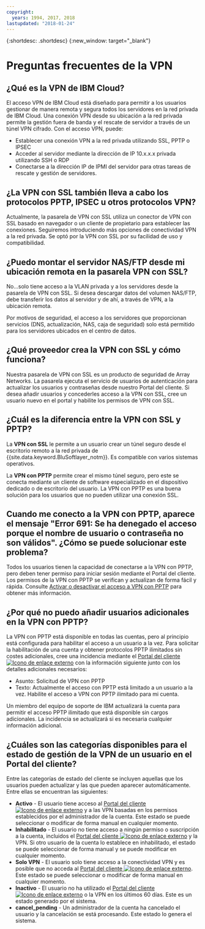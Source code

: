 ```yaml
---
copyright:
  years: 1994, 2017, 2018
lastupdated: "2018-01-24"
---
```


{:shortdesc: .shortdesc}
{:new_window: target="_blank"}

# Preguntas frecuentes de la VPN

## ¿Qué es la VPN de IBM Cloud?

El acceso VPN de IBM Cloud está diseñado para permitir a los usuarios gestionar de manera remota y segura todos los servidores en la red privada de IBM Cloud.  Una conexión VPN desde su ubicación a la red privada permite la gestión fuera de banda y el rescate de servidor a través de un túnel VPN cifrado. Con el acceso VPN, puede:

* Establecer una conexión VPN a la red privada utilizando SSL, PPTP o IPSEC
* Acceder al servidor mediante la dirección de IP 10.x.x.x privada utilizando SSH o RDP
* Conectarse a la dirección IP de IPMI del servidor para otras tareas de rescate y gestión de servidores.


## ¿La VPN con SSL también lleva a cabo los protocolos PPTP, IPSEC u otros protocolos VPN?

Actualmente, la pasarela de VPN con SSL utiliza un conector de VPN con SSL basado en navegador o un cliente de propietario para establecer las conexiones. Seguiremos introduciendo más opciones de conectividad VPN a la red privada. Se optó por la VPN con SSL por su facilidad de uso y compatibilidad.


<a name="152"></a>
## ¿Puedo montar el servidor NAS/FTP desde mi ubicación remota en la pasarela VPN con SSL?

No...solo tiene acceso a la VLAN privada y a los servidores desde la pasarela de VPN con SSL. Si desea descargar datos del volumen NAS/FTP, debe transferir los datos al servidor y de ahí, a través de VPN, a la ubicación remota.

Por motivos de seguridad, el acceso a los servidores que proporcionan servicios (DNS, actualización, NAS, caja de seguridad) solo está permitido para los servidores ubicados en el centro de datos.

<a name="175"></a>
## ¿Qué proveedor crea la VPN con SSL y cómo funciona?

Nuestra pasarela de VPN con SSL es un producto de seguridad de Array Networks.  La pasarela ejecuta el servicio de usuarios de autenticación para actualizar los usuarios y contraseñas desde nuestro Portal del cliente. Si desea añadir usuarios y concederles acceso a la VPN con SSL, cree un usuario nuevo en el portal y habilite los permisos de VPN con SSL.

<a name="276"></a>
## ¿Cuál es la diferencia entre la VPN con SSL y PPTP?

La **VPN con SSL** le permite a un usuario crear un túnel seguro desde el escritorio remoto a la red privada de {{site.data.keyword.BluSoftlayer_notm}}. Es compatible con varios sistemas operativos.

La **VPN con PPTP** permite crear el mismo túnel seguro, pero este se conecta mediante un cliente de software especializado en el dispositivo dedicado o de escritorio del usuario. La VPN con PPTP es una buena solución para los usuarios que no pueden utilizar una conexión SSL.

## Cuando me conecto a la VPN con PPTP, aparece el mensaje "Error 691: Se ha denegado el acceso porque el nombre de usuario o contraseña no son válidos". ¿Cómo se puede solucionar este problema?

Todos los usuarios tienen la capacidad de conectarse a la VPN con PPTP, pero deben tener permiso para iniciar sesión mediante el Portal del cliente.  Los permisos de la VPN con PPTP se verifican y actualizan de forma fácil y rápida.  Consulte [Activar o desactivar el acceso a VPN con PPTP](activate-a-user.html) para obtener más información.

## ¿Por qué no puedo añadir usuarios adicionales en la VPN con PPTP?

La VPN con PPTP está disponible en todas las cuentas, pero al principio está configurada para habilitar el acceso a un usuario a la vez. Para solicitar la habilitación de una cuenta y obtener protocolos PPTP ilimitados sin costes adicionales, cree una incidencia mediante el [Portal del cliente ![Icono de enlace externo](../../icons/launch-glyph.svg "Icono de enlace externo")](https://control.softlayer.com/) con la información siguiente junto con los detalles adicionales necesarios:

* Asunto: Solicitud de VPN con PPTP
* Texto: Actualmente el acceso con PPTP está limitado a un usuario a la vez. Habilite el acceso a VPN con PPTP ilimitado para mi cuenta.

Un miembro del equipo de soporte de IBM actualizará la cuenta para permitir el acceso PPTP ilimitado que está disponible sin cargos adicionales. La incidencia se actualizará si es necesaria cualquier información adicional.

## ¿Cuáles son las categorías disponibles para el estado de gestión de la VPN de un usuario en el Portal del cliente?

Entre las categorías de estado del cliente se incluyen aquellas que los usuarios pueden actualizar y las que pueden aparecer automáticamente. Entre ellas se encuentran las siguientes:

* **Activo** - El usuario tiene acceso al [Portal del cliente ![Icono de enlace externo](../../icons/launch-glyph.svg "Icono de enlace externo")](https://control.softlayer.com/) y a las VPN basadas en los permisos establecidos por el administrador de la cuenta. Este estado se puede seleccionar o modificar de forma manual en cualquier momento.
* **Inhabilitado** - El usuario no tiene acceso a ningún permiso o suscripción a la cuenta, incluidos el [Portal del cliente ![Icono de enlace externo](../../icons/launch-glyph.svg "Icono de enlace externo")](https://control.softlayer.com/) y la VPN. Si otro usuario de la cuenta lo establece en inhabilitado, el estado se puede seleccionar de forma manual y se puede modificar en cualquier momento.
* **Solo VPN** - El usuario solo tiene acceso a la conectividad VPN y es posible que no acceda al [Portal del cliente ![Icono de enlace externo](../../icons/launch-glyph.svg "Icono de enlace externo")](https://control.softlayer.com/). Este estado se puede seleccionar o modificar de forma manual en cualquier momento.
* **Inactivo** - El usuario no ha utilizado el [Portal del cliente ![Icono de enlace externo](../../icons/launch-glyph.svg "Icono de enlace externo")](https://control.softlayer.com/) o la VPN en los últimos 60 días. Este es un estado generado por el sistema.
* **cancel_pending** - Un administrador de la cuenta ha cancelado el usuario y la cancelación se está procesando. Este estado lo genera el sistema.
